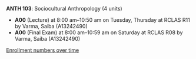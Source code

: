 **ANTH 103**: Sociocultural Anthropology (4 units)

- **A00** (Lecture) at 8:00 am–10:50 am on Tuesday, Thursday at RCLAS R11 by Varma, Saiba (A13242490)
- **A00** (Final Exam) at 8:00 am–10:59 am on Saturday at RCLAS R08 by Varma, Saiba (A13242490)

[Enrollment numbers over time](./ANTH103.tsv)
